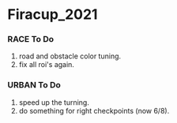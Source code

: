 # Firacup_2021

### RACE To Do
1) road and obstacle color tuning.
2) fix all roi's again.

### URBAN To Do
1) speed up the turning.
2) do something for right checkpoints (now 6/8).
